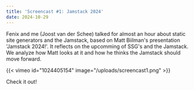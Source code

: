 ```yaml
---
title: 'Screencast #1: Jamstack 2024'
date: 2024-10-29
---
```


Fenix and me (Joost van der Schee) talked for almost an hour about static site generators and the Jamstack, based on Matt Biilman's presentation 'Jamstack 2024!'. It reflects on the upcomming of SSG's and the Jamstack. We analyze how Matt looks at it and how he thinks the Jamstack should move forward.

{{< vimeo id="1024405154" image="/uploads/screencast1.png" >}}

Check it out!